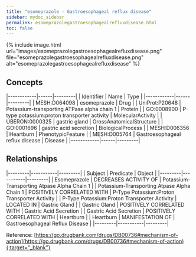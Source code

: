 ```yaml
---
title: "esomeprazole - Gastroesophageal reflux disease"
sidebar: mydoc_sidebar
permalink: esomeprazolegastroesophagealrefluxdisease.html
toc: false 
---
```


{% include image.html url="images/esomeprazolegastroesophagealrefluxdisease.png" file="esomeprazolegastroesophagealrefluxdisease.png" alt="esomeprazolegastroesophagealrefluxdisease" %}

## Concepts

|------------|------|---------|
| Identifier | Name | Type    |
|------------|------|---------|
| MESH:D064098 | esomeprazole | Drug |
| UniProt:P20648 | Potassium-transporting ATPase alpha chain 1 | Protein |
| GO:0008900 | P-type potassium:proton transporter activity | MolecularActivity |
| UBERON:0000325 | gastric gland | GrossAnatomicalStructure |
| GO:0001696 | gastric acid secretion | BiologicalProcess |
| MESH:D006356 | Heartburn | PhenotypicFeature |
| MESH:D005764 | Gastroesophageal reflux disease | Disease |
|------------|------|---------|

## Relationships

|---------|-----------|---------|
| Subject | Predicate | Object  |
|---------|-----------|---------|
| Esomeprazole | DECREASES ACTIVITY OF | Potassium-Transporting Atpase Alpha Chain 1 |
| Potassium-Transporting Atpase Alpha Chain 1 | POSITIVELY CORRELATED WITH | P-Type Potassium:Proton Transporter Activity |
| P-Type Potassium:Proton Transporter Activity | LOCATED IN | Gastric Gland |
| Gastric Gland | POSITIVELY CORRELATED WITH | Gastric Acid Secretion |
| Gastric Acid Secretion | POSITIVELY CORRELATED WITH | Heartburn |
| Heartburn | MANIFESTATION OF | Gastroesophageal Reflux Disease |
|---------|-----------|---------|

Reference: [https://go.drugbank.com/drugs/DB00736#mechanism-of-action](https://go.drugbank.com/drugs/DB00736#mechanism-of-action){:target="_blank"}